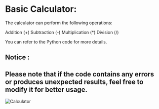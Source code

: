 # Basic Calculator:
The calculator can perform the following operations:

Addition (+)
Subtraction (-)
Multiplication (*)
Division (/)

You can refer to the Python code for more details. 
## Notice :
Please note that if the code contains any errors or produces unexpected results, feel free to modify it for better usage.
-------------------------------------------------------------------------------------------------------------------------
![Calculator](https://github.com/LatifEmbedded/Python-Gui-Tkinter/assets/155848361/903a2b45-02c6-44f6-afc0-3eb570117745)
